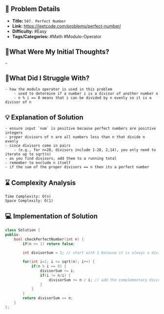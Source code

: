 ## 📝 Problem Details

- **Title:** `507. Perfect Number`
- **Link:** https://leetcode.com/problems/perfect-number/
- **Difficulty:** #Easy 
- **Tags/Categories:** #Math #Modulo-Operator

## 💭What Were My Initial Thoughts?

```
~
```

## 🤔What Did I Struggle With?

```
- how the modulo operator is used in this problem
	- used to determine if a number i is a divisor of another number n
	- n % i == 0 means that i can be divided by n evenly so it is a divisor of n
```

## 💡 Explanation of Solution

```
- ensure input `num` is positive because perfect numbers are positive integers
- proper divisors of n are all numbers less than n that divide n evenly
- since divisors come in pairs 
	- (e.g., for n=28, divisors include 1-28, 2,14), you only need to iterate up to sqrt(n)
- as you find divisors, add them to a running total
- remember to exclude n itself
- if the sum of the proper divisors == n then its a perfect number
```

## ⌛ Complexity Analysis

```
Time Complexity: O(n)
Space Complexity: O(1)
```

## 💻 Implementation of Solution

```cpp
class Solution {
public:
    bool checkPerfectNumber(int n) {
        if(n <= 1) return false;
        
        int divisorSum = 1; // start with 1 because it is always a divisor

        for(int i=2; i <= sqrt(n); i++) {
            if(n % i == 0) {
                divisorSum += i;
                if(i != n/i) {
                    divisorSum += n / i; // add the complementary divisor
                }
            }
        }
        return divisorSum == n;
    }
};
```